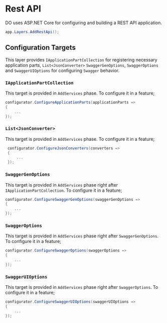 # Rest API

DO uses ASP.NET Core for configuring and building a REST API application.

```csharp
app.Layers.AddRestApi();
```

## Configuration Targets

This layer provides `IApplicationPartCollection` for registering necessary
application parts, `List<JsonConverter>` `SwaggerGenOptions`, 
`SwaggerOptions` and `SwaggerUIOptions` for configuring `Swagger` behavior.

### `IApplicationPartCollection`

This target is provided in `AddServices` phase. To configure it in a feature;

```csharp
configurator.ConfigureApplicationParts(applicationParts =>
{
    ...
});
```

### `List<JsonConverter>`

This target is provided in `AddServices` phase. To configure it in a feature;

```csharp
 configurator.ConfigureJsonConverters(converters =>
 {
     ...
 });
```

### `SwaggerGenOptions`

This target is provided in `AddServices` phase right after
`IApplicationPartCollection`. To configure it in a feature;

```csharp
configurator.ConfigureSwaggerGenOptions(swaggerGenOptions =>
{
    ...
});
```

### `SwaggerOptions`

This target is provided in `AddServices` phase right after
`SwaggerGenOptions`. To configure it in a feature;

```csharp
configurator.ConfigureSwaggerOptions(swaggerOptions =>
{
    ...
});
```

### `SwaggerUIOptions`

This target is provided in `AddServices` phase right after
`SwaggerOptions`. To configure it in a feature;

```csharp
configurator.ConfigureSwaggerUIOptions(swaggerUIOptions =>
{
    ...
});
```
